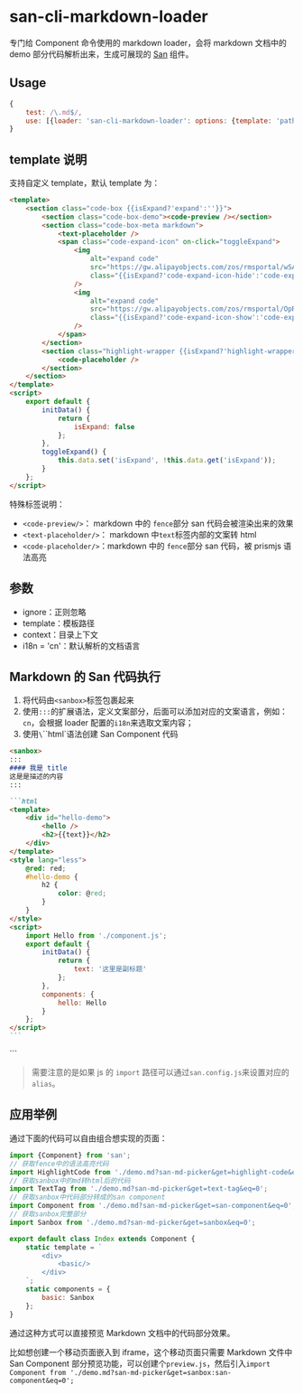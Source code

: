 # san-cli-markdown-loader

专门给 Component 命令使用的 markdown loader，会将 markdown 文档中的 demo 部分代码解析出来，生成可展现的 [San](https://baidu.github.io/san/) 组件。

## Usage

```js
{
    test: /\.md$/,
    use: [{loader: 'san-cli-markdown-loader': options: {template: 'path.template'}}]
}
```

## template 说明

支持自定义 template，默认 template 为：

```html
<template>
    <section class="code-box {{isExpand?'expand':''}}">
        <section class="code-box-demo"><code-preview /></section>
        <section class="code-box-meta markdown">
            <text-placeholder />
            <span class="code-expand-icon" on-click="toggleExpand">
                <img
                    alt="expand code"
                    src="https://gw.alipayobjects.com/zos/rmsportal/wSAkBuJFbdxsosKKpqyq.svg"
                    class="{{isExpand?'code-expand-icon-hide':'code-expand-icon-show'}}"
                />
                <img
                    alt="expand code"
                    src="https://gw.alipayobjects.com/zos/rmsportal/OpROPHYqWmrMDBFMZtKF.svg"
                    class="{{isExpand?'code-expand-icon-show':'code-expand-icon-hide'}}"
                />
            </span>
        </section>
        <section class="highlight-wrapper {{isExpand?'highlight-wrapper-expand':''}}">
            <code-placeholder />
        </section>
    </section>
</template>
<script>
    export default {
        initData() {
            return {
                isExpand: false
            };
        },
        toggleExpand() {
            this.data.set('isExpand', !this.data.get('isExpand'));
        }
    };
</script>
```

特殊标签说明：

-   `<code-preview/>`： markdown 中的 `fence`部分 san 代码会被渲染出来的效果
-   `<text-placeholder/>`： markdown 中`text`标签内部的文案转 html
-   `<code-placeholder/>`：markdown 中的 `fence`部分 san 代码，被 prismjs 语法高亮

## 参数

-   ignore：正则忽略
-   template：模板路径
-   context：目录上下文
-   i18n = 'cn'：默认解析的文档语言

## Markdown 的 San 代码执行

1. 将代码由`<sanbox>`标签包裹起来
2. 使用`:::`的扩展语法，定义文案部分，后面可以添加对应的文案语言，例如：`cn`，会根据 loader 配置的`i18n`来选取文案内容；
3. 使用`\`\`\`html`语法创建 San Component 代码

````md
<sanbox>
:::
#### 我是 title
这是是描述的内容
:::

```html
<template>
    <div id="hello-demo">
        <hello />
        <h2>{{text}}</h2>
    </div>
</template>
<style lang="less">
    @red: red;
    #hello-demo {
        h2 {
            color: @red;
        }
    }
</style>
<script>
    import Hello from './component.js';
    export default {
        initData() {
            return {
                text: '这里是副标题'
            };
        },
        components: {
            hello: Hello
        }
    };
</script>
```
````

</sanbox>
```

> 需要注意的是如果 js 的 `import` 路径可以通过`san.config.js`来设置对应的`alias`。

## 应用举例

通过下面的代码可以自由组合想实现的页面：

```js
import {Component} from 'san';
// 获取fence中的语法高亮代码
import HighlightCode from './demo.md?san-md-picker&get=highlight-code&eq=0';
// 获取sanbox中的md转html后的代码
import TextTag from './demo.md?san-md-picker&get=text-tag&eq=0';
// 获取sanbox中代码部分转成的san component
import Component from './demo.md?san-md-picker&get=san-component&eq=0';
// 获取sanbox完整部分
import Sanbox from './demo.md?san-md-picker&get=sanbox&eq=0';

export default class Index extends Component {
    static template = `
        <div>
            <basic/>
        </div>
    `;
    static components = {
        basic: Sanbox
    };
}
```

通过这种方式可以直接预览 Markdown 文档中的代码部分效果。

比如想创建一个移动页面嵌入到 iframe，这个移动页面只需要 Markdown 文件中 San Component 部分预览功能，可以创建个`preview.js`，然后引入`import Component from './demo.md?san-md-picker&get=sanbox:san-component&eq=0';`
